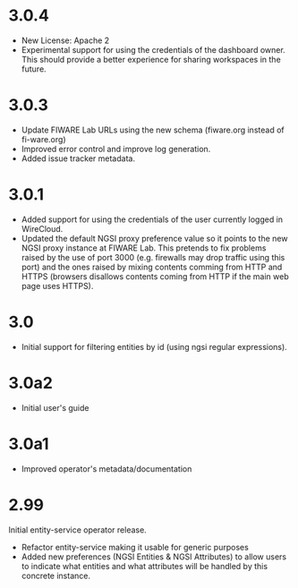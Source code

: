 3.0.4
=====

- New License: Apache 2
- Experimental support for using the credentials of the dashboard owner. This
  should provide a better experience for sharing workspaces in the future.

3.0.3
=====

- Update FIWARE Lab URLs using the new schema (fiware.org instead of
  fi-ware.org)
- Improved error control and improve log generation.
- Added issue tracker metadata.

3.0.1
=====

- Added support for using the credentials of the user currently logged in
  WireCloud.
- Updated the default NGSI proxy preference value so it points to the new NGSI
  proxy instance at FIWARE Lab. This pretends to fix problems raised by the use
  of port 3000 (e.g. firewalls may drop traffic using this port) and the ones
  raised by mixing contents comming from HTTP and HTTPS (browsers disallows
  contents coming from HTTP if the main web page uses HTTPS).

3.0
===

- Initial support for filtering entities by id (using ngsi regular expressions).

3.0a2
=====

- Initial user's guide

3.0a1
=====

* Improved operator's metadata/documentation

2.99
====

Initial entity-service operator release.

* Refactor entity-service making it usable for generic purposes
* Added new preferences (NGSI Entities & NGSI Attributes) to allow users to
  indicate what entities and what attributes will be handled by this concrete
  instance.
